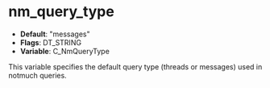 # nm_query_type

- **Default**: "messages"
- **Flags**: DT_STRING
- **Variable**: C_NmQueryType

This variable specifies the default query type (threads or messages) used in notmuch queries.
